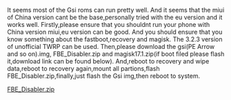 It seems most of the Gsi roms can run pretty well.
And it seems that the miui of China version cant be the base,personally tried with the eu version and it works well.
Firstly,please ensure that you shouldnt run your phone with China version miui,eu version can be good. And you should ensure that you know something about the fastboot,recovery and magisk. The 3.2.3 version of unofficial TWRP can be used.
Then,please download the gsi(PE Arrow and so on).img, FBE_Disabler.zip and magisk17.1.zip(if boot filed please flash it,download link can be found below).
And,reboot to recovery and wipe data,reboot to recovery again,mount all partions,flash FBE_Disabler.zip,finally,just flash the Gsi img,then reboot to system.

[FBE_Disabler.zip](https://github.com/alone-wolf/filehost/raw/master/FBE_Disabler.zip)
